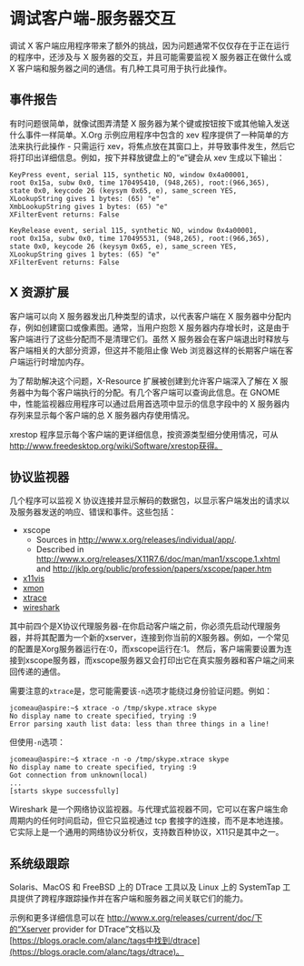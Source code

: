 # 调试客户端-服务器交互

调试 X 客户端应用程序带来了额外的挑战，因为问题通常不仅仅存在于正在运行的程序中，还涉及与 X 服务器的交互，并且可能需要监视 X 服务器正在做什么或 X 客户端和服务器之间的通信。有几种工具可用于执行此操作。

## 事件报告

有时问题很简单，就像试图弄清楚 X 服务器为某个键或按钮按下或其他输入发送什么事件一样简单。X.Org 示例应用程序中包含的 xev 程序提供了一种简单的方法来执行此操作 - 只需运行 xev，将焦点放在其窗口上，并导致事件发生，然后它将打印出详细信息。例如，按下并释放键盘上的“e”键会从 xev 生成以下输出：

```
KeyPress event, serial 115, synthetic NO, window 0x4a00001,
root 0x15a, subw 0x0, time 170495410, (948,265), root:(966,365),
state 0x0, keycode 26 (keysym 0x65, e), same_screen YES,
XLookupString gives 1 bytes: (65) "e"
XmbLookupString gives 1 bytes: (65) "e"
XFilterEvent returns: False

KeyRelease event, serial 115, synthetic NO, window 0x4a00001,
root 0x15a, subw 0x0, time 170495531, (948,265), root:(966,365),
state 0x0, keycode 26 (keysym 0x65, e), same_screen YES,
XLookupString gives 1 bytes: (65) "e"
XFilterEvent returns: False
```

## X 资源扩展

客户端可以向 X 服务器发出几种类型的请求，以代表客户端在 X 服务器中分配内存，例如创建窗口或像素图。通常，当用户抱怨 X 服务器内存增长时，这是由于客户端进行了这些分配而不是清理它们。虽然 X 服务器会在客户端退出时释放与客户端相关的大部分资源，但这并不能阻止像 Web 浏览器这样的长期客户端在客户端运行时增加内存。

为了帮助解决这个问题，X-Resource 扩展被创建到允许客户端深入了解在 X 服务器中为每个客户端执行的分配。有几个客户端可以查询此信息。在 GNOME 中，性能监视器应用程序可以通过启用首选项中显示的信息字段中的 X 服务器内存列来显示每个客户端的总 X 服务器内存使用情况。

xrestop 程序显示每个客户端的更详细信息，按资源类型细分使用情况，可从 http://www.freedesktop.org/wiki/Software/xrestop获得。

## 协议监视器

几个程序可以监视 X 协议连接并显示解码的数据包，以显示客户端发出的请求以及服务器发送的响应、错误和事件。这些包括：

- xscope
  - Sources in http://www.x.org/releases/individual/app/.
  - Described in http://www.x.org/releases/X11R7.6/doc/man/man1/xscope.1.xhtml and http://jklp.org/public/profession/papers/xscope/paper.htm
- [x11vis](http://x11vis.org/)
- [xmon](http://xmon.sourceforge.net/)
- [xtrace](http://xtrace.alioth.debian.org/)
- [wireshark](http://www.wireshark.org/)

其中前四个是X协议代理服务器-在你启动客户端之前，你必须先启动代理服务器，并将其配置为一个新的xserver，连接到你当前的X服务器。例如，一个常见的配置是Xorg服务器运行在:0，而xscope运行在:1。 然后，客户端需要设置为连接到xscope服务器，而xscope服务器又会打印出它在真实服务器和客户端之间来回传递的通信。

需要注意的`xtrace`是，您可能需要该`-n`选项才能绕过身份验证问题。例如：

```
jcomeau@aspire:~$ xtrace -o /tmp/skype.xtrace skype
No display name to create specified, trying :9
Error parsing xauth list data: less than three things in a line!
```

但使用`-n`选项：

```
jcomeau@aspire:~$ xtrace -n -o /tmp/skype.xtrace skype
No display name to create specified, trying :9
Got connection from unknown(local)
...
[starts skype successfully]
```

Wireshark 是一个网络协议监视器。与代理式监视器不同，它可以在客户端生命周期内的任何时间启动，但它只监视通过 tcp 套接字的连接，而不是本地连接。它实际上是一个通用的网络协议分析仪，支持数百种协议，X11只是其中之一。

## 系统级跟踪

Solaris、MacOS 和 FreeBSD 上的 DTrace 工具以及 Linux 上的 SystemTap 工具提供了跨程序跟踪操作并在客户端和服务器之间关联它们的能力。

示例和更多详细信息可以在 http://www.x.org/releases/current/doc/下的“Xserver provider for DTrace”文档以及 [https://blogs.oracle.com/alanc/tags中找到/dtrace](https://blogs.oracle.com/alanc/tags/dtrace)。